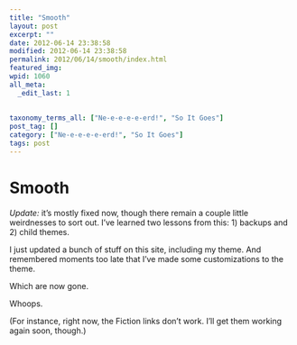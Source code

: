 ```yaml
---
title: "Smooth"
layout: post
excerpt: ""
date: 2012-06-14 23:38:58
modified: 2012-06-14 23:38:58
permalink: 2012/06/14/smooth/index.html
featured_img: 
wpid: 1060
all_meta: 
  _edit_last: 1
  
  
taxonomy_terms_all: ["Ne-e-e-e-e-erd!", "So It Goes"]
post_tag: []
category: ["Ne-e-e-e-e-erd!", "So It Goes"]
tags: post
---
```


# Smooth

*Update:* it’s mostly fixed now, though there remain a couple little weirdnesses to sort out. I’ve learned two lessons from this: 1) backups and 2) child themes.

I just updated a bunch of stuff on this site, including my theme. And remembered moments too late that I’ve made some customizations to the theme.

Which are now gone.

Whoops.

(For instance, right now, the Fiction links don’t work. I’ll get them working again soon, though.)